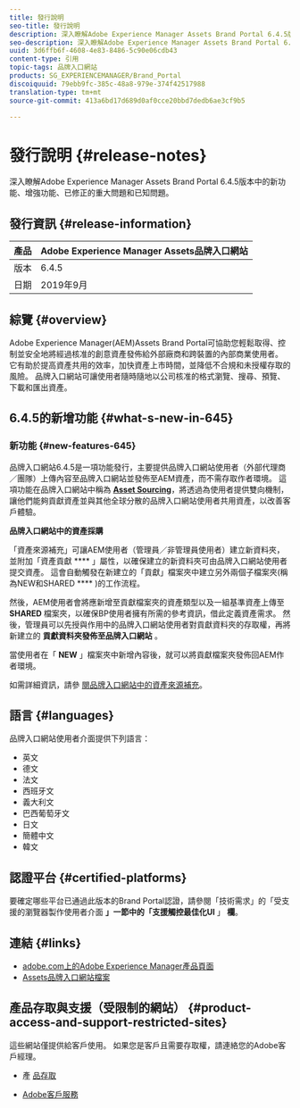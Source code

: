 ```yaml
---
title: 發行說明
seo-title: 發行說明
description: 深入瞭解Adobe Experience Manager Assets Brand Portal 6.4.5版中的功能、增強功能、已修正的重大問題和已知問題。
seo-description: 深入瞭解Adobe Experience Manager Assets Brand Portal 6.4.5版中的增強功能、已修正的重大問題和已知問題。
uuid: 3d6ffb6f-4608-4e83-8486-5c90e06cdb43
content-type: 引用
topic-tags: 品牌入口網站
products: SG_EXPERIENCEMANAGER/Brand_Portal
discoiquuid: 79ebb9fc-385c-48a8-979e-374f42517988
translation-type: tm+mt
source-git-commit: 413a6bd17d689d0af0cce20bbd7dedb6ae3cf9b5

---
```



# 發行說明 {#release-notes}

深入瞭解Adobe Experience Manager Assets Brand Portal 6.4.5版本中的新功能、增強功能、已修正的重大問題和已知問題。

## 發行資訊 {#release-information}

| 產品 | Adobe Experience Manager Assets品牌入口網站 |
|---|---|
| 版本 | 6.4.5 |
| 日期 | 2019年9月 |

## 綜覽 {#overview}

Adobe Experience Manager(AEM)Assets Brand Portal可協助您輕鬆取得、控制並安全地將經過核准的創意資產發佈給外部廠商和跨裝置的內部商業使用者。 它有助於提高資產共用的效率，加快資產上市時間，並降低不合規和未授權存取的風險。 品牌入口網站可讓使用者隨時隨地以公司核准的格式瀏覽、搜尋、預覽、下載和匯出資產。

## 6.4.5的新增功能 {#what-s-new-in-645}

### 新功能 {#new-features-645}

品牌入口網站6.4.5是一項功能發行，主要提供品牌入口網站使用者（外部代理商／團隊）上傳內容至品牌入口網站並發佈至AEM資產，而不需存取作者環境。 這項功能在品牌入口網站中稱為 **[Asset Sourcing](brand-portal-overiew-using-asset-sourcing.md)**，將透過為使用者提供雙向機制，讓他們能夠貢獻資產並與其他全球分散的品牌入口網站使用者共用資產，以改善客戶體驗。

**品牌入口網站中的資產採購**

「資產來源補充」可讓AEM使用者（管理員／非管理員使用者）建立新資料夾，並附加「資產貢獻 **** 」屬性，以確保建立的新資料夾可由品牌入口網站使用者提交資產。 這會自動觸發在新建立的「貢獻」檔案夾中建立另外兩個子檔案夾(稱為NEW和SHARED **** )的工作流程。

然後，AEM使用者會將應新增至貢獻檔案夾的資產類型以及一組基準資產上傳至 **SHARED** 檔案夾，以確保BP使用者擁有所需的參考資訊，借此定義資產需求。 然後，管理員可以先授與作用中的品牌入口網站使用者對貢獻資料夾的存取權，再將新建立的 **貢獻資料夾發佈至品牌入口網站** 。

當使用者在「 **NEW** 」檔案夾中新增內容後，就可以將貢獻檔案夾發佈回AEM作者環境。

如需詳細資訊，請參 [閱品牌入口網站中的資產來源補充](brand-portal-asset-sourcing.md)。

## 語言 {#languages}

品牌入口網站使用者介面提供下列語言：

* 英文
* 德文
* 法文
* 西班牙文
* 義大利文
* 巴西葡萄牙文
* 日文
* 簡體中文
* 韓文

## 認證平台 {#certified-platforms}

要確定哪些平台已通過此版本的Brand Portal認證，請參閱「技術需求」的「受支援的瀏覽器製作使用者介面 **」一節中的「支援觸控最佳化UI** 」 **欄**[](https://helpx.adobe.com/experience-manager/6-4/sites/deploying/using/technical-requirements.html)。

## 連結 {#links}

* [adobe.com上的Adobe Experience Manager產品頁面](http://www.adobe.com/in/marketing-cloud/experience-manager.html)
* [Assets品牌入口網站檔案](https://helpx.adobe.com/experience-manager/brand-portal/user-guide.html)

## 產品存取與支援（受限制的網站） {#product-access-and-support-restricted-sites}

這些網站僅提供給客戶使用。 如果您是客戶且需要存取權，請連絡您的Adobe客戶經理。

* [](https://daycare.day.com) 產 [品存取](https://login.marketing.adobe.com)

* [Adobe客戶服務](https://helpx.adobe.com/contact.html)
